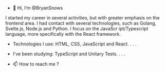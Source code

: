 - 👋 Hi, I’m @BryanSnows 


I started my career in several activities, but with greater emphasis on the frontend area. I had contact with several technologies, such as Golang, Svelte.js, Node.js and Python. I focus on the JavaScr ipt/Typescript language, more specifically with the React framework.

- Technologies I use: HTML, CSS, JavaScript and React. . . .

- I've been studying: TypeScript and Unitary Tests. . . .

- 📫 How to reach me ?




<Passionate about programming and life>


